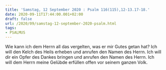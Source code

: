 ```yaml
---
title: 'Samstag, 12 September 2020 : Psalm 116(115),12-13.17-18.'
date: 2020-09-11T17:44:00.001+02:00
draft: false
url: /2020/09/samstag-12-september-2020-psalm.html
tags: 
- PSALMUS
---
```


Wie kann ich dem Herrn all das vergelten, was er mir Gutes getan hat? Ich will den Kelch des Heils erheben und anrufen den Namen des Herrn. Ich will dir ein Opfer des Dankes bringen und anrufen den Namen des Herrn. Ich will dem Herrn meine Gelübde erfüllen offen vor seinem ganzen Volk.